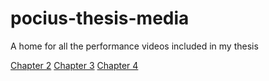# pocius-thesis-media
A home for all the performance videos included in my thesis

[Chapter 2](https://github.com/kaseypocius/pocius-thesis-media/blob/main/Chapter2.md)
[Chapter 3](https://github.com/kaseypocius/pocius-thesis-media/blob/main/Chapter3.md)
[Chapter 4](https://github.com/kaseypocius/pocius-thesis-media/blob/main/Chapter4.md)

